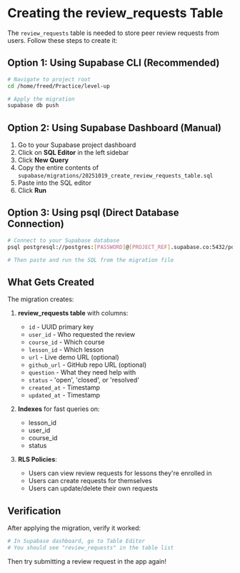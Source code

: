 # Creating the review_requests Table

The `review_requests` table is needed to store peer review requests from users. Follow these steps to create it:

## Option 1: Using Supabase CLI (Recommended)

```bash
# Navigate to project root
cd /home/freed/Practice/level-up

# Apply the migration
supabase db push
```

## Option 2: Using Supabase Dashboard (Manual)

1. Go to your Supabase project dashboard
2. Click on **SQL Editor** in the left sidebar
3. Click **New Query**
4. Copy the entire contents of `supabase/migrations/20251019_create_review_requests_table.sql`
5. Paste into the SQL editor
6. Click **Run**

## Option 3: Using psql (Direct Database Connection)

```bash
# Connect to your Supabase database
psql postgresql://postgres:[PASSWORD]@[PROJECT_REF].supabase.co:5432/postgres

# Then paste and run the SQL from the migration file
```

## What Gets Created

The migration creates:

1. **review_requests table** with columns:

   - `id` - UUID primary key
   - `user_id` - Who requested the review
   - `course_id` - Which course
   - `lesson_id` - Which lesson
   - `url` - Live demo URL (optional)
   - `github_url` - GitHub repo URL (optional)
   - `question` - What they need help with
   - `status` - 'open', 'closed', or 'resolved'
   - `created_at` - Timestamp
   - `updated_at` - Timestamp

2. **Indexes** for fast queries on:

   - lesson_id
   - user_id
   - course_id
   - status

3. **RLS Policies**:
   - Users can view review requests for lessons they're enrolled in
   - Users can create requests for themselves
   - Users can update/delete their own requests

## Verification

After applying the migration, verify it worked:

```bash
# In Supabase dashboard, go to Table Editor
# You should see "review_requests" in the table list
```

Then try submitting a review request in the app again!
